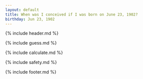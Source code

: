 ```yaml
---
layout: default
title: When was I conceived if I was born on June 23, 1902?
birthday: Jun 23, 1902
---
```


{% include header.md %}

{% include guess.md %}

{% include calculate.md %}

{% include safety.md %}

{% include footer.md %}



